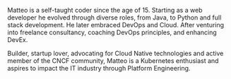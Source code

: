 Matteo is a self-taught coder since the age of 15. Starting as a web developer he evolved through diverse roles, from Java, to Python and full stack development. He later embraced DevOps and Cloud. After venturing into freelance consultancy, coaching DevOps principles, and enhancing DevEx.

Builder, startup lover, advocating for Cloud Native technologies and active member of the CNCF community, Matteo is a Kubernetes enthusiast and aspires to impact the IT industry through Platform Engineering.
